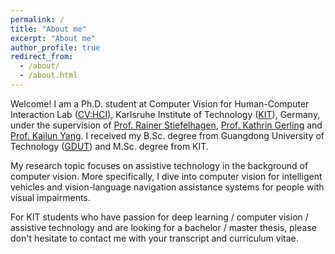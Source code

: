```yaml
---
permalink: /
title: "About me"
excerpt: "About me"
author_profile: true
redirect_from: 
  - /about/
  - /about.html
---
```


Welcome! I am a Ph.D. student at Computer Vision for Human-Computer Interaction Lab ([CV:HCI](https://cvhci.anthropomatik.kit.edu/)), Karlsruhe Institute of Technology ([KIT](https://www.kit.edu/english/index.php)), Germany, under the supervision of [Prof. Rainer Stiefelhagen](https://scholar.google.com/citations?user=SFCOJxMAAAAJ&hl=en), [Prof. Kathrin Gerling](https://scholar.google.com/citations?hl=en&user=Ujh2RSsAAAAJ) and [Prof. Kailun Yang](https://scholar.google.com/citations?user=pKFqWhgAAAAJ&hl=en). I received my B.Sc. degree from Guangdong University of Technology ([GDUT](https://english.gdut.edu.cn/)) and M.Sc. degree from KIT.

My research topic focuses on assistive technology in the background of computer vision. More specifically, I dive into computer vision for intelligent vehicles and vision-language navigation assistance systems for people with visual impairments. 


For KIT students who have passion for deep learning / computer vision / assistive technology and are looking for a bachelor / master thesis, please don't hesitate to contact me with your transcript and curriculum vitae.
